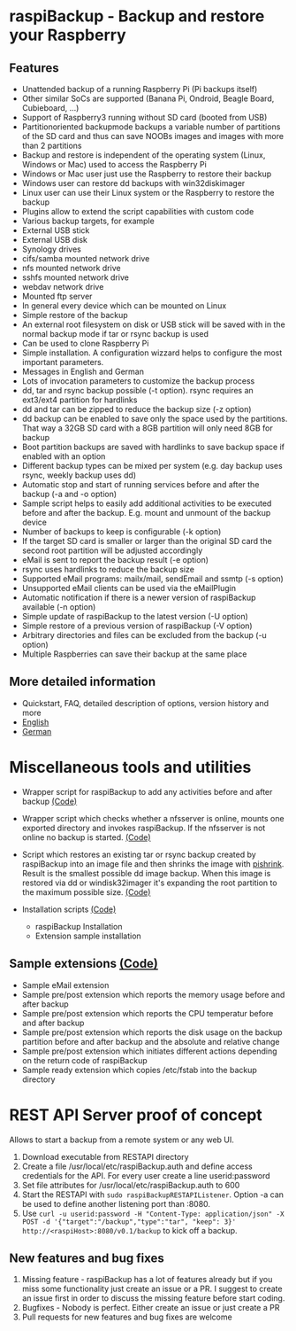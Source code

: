 # raspiBackup - Backup and restore your Raspberry

## Features

* Unattended backup of a running Raspberry Pi (Pi backups itself)
* Other similar SoCs are supported (Banana Pi, Ondroid, Beagle Board, Cubieboard, ...)
* Support of Raspberry3 running without SD card (booted from USB)
* Partitionoriented backupmode backups a variable number of partitions of the SD card and thus can save NOOBs images and images with more than 2 partitions
* Backup and restore is independent of the operating system (Linux, Windows or Mac) used to access the Raspberry Pi
* Windows or Mac user just use the Raspberry to restore their backup
* Windows user can restore dd backups with win32diskimager
* Linux user can use their Linux system or the Raspberry to restore the backup
* Plugins allow to extend the script capabilities with custom code
* Various backup targets, for example
 * External USB stick
 * External USB disk
 * Synology drives
 * cifs/samba mounted network drive
 * nfs mounted network drive
 * sshfs mounted network drive
 * webdav network drive
 * Mounted ftp server
 * In general every device which can be mounted on Linux
* Simple restore of the backup
* An external root filesystem on disk or USB stick will be saved with in the normal backup mode if tar or rsync backup is used
* Can be used to clone Raspberry Pi
* Simple installation. A configuration wizzard helps to configure the most important parameters.
* Messages in English and German
* Lots of invocation parameters to customize the backup process
* dd, tar and rsync backup possible (-t option). rsync requires an ext3/ext4 partition for hardlinks
* dd and tar can be zipped to reduce the backup size (-z option)
* dd backup can be enabled to save only the space used by the partitions. That way a 32GB SD card with a 8GB partition will only need 8GB for backup
* Boot partition backups are saved with hardlinks to save backup space if enabled with an option
* Different backup types can be mixed per system (e.g. day backup uses rsync, weekly backup uses dd)
* Automatic stop and start of running services before and after the backup (-a and -o option)
* Sample script helps to easily add additional activities to be executed before and after the backup. E.g. mount and unmount of the backup device
* Number of backups to keep is configurable (-k option)
* If the target SD card is smaller or larger than the original SD card the second root partition will be adjusted accordingly
* eMail is sent to report the backup result (-e option)
* rsync uses hardlinks to reduce the backup size
* Supported eMail programs: mailx/mail, sendEmail and ssmtp (-s option)
* Unsupported eMail clients can be used via the eMailPlugin
* Automatic notification if there is a newer version of raspiBackup available (-n option)
* Simple update of raspiBackup to the latest version (-U option)
* Simple restore of a previous version of raspiBackup (-V option)
* Arbitrary directories and files can be excluded from the backup (-u option)
* Multiple Raspberries can save their backup at the same place

## More detailed information

* Quickstart, FAQ, detailed description of options, version history and more
 * [English](https://www.linux-tips-and-tricks.de/en/backup)
 * [German](https://www.linux-tips-and-tricks.de/de/raspiBackup)

# Miscellaneous tools and utilities

* Wrapper script for raspiBackup to add any activities before and after backup [(Code)](https://github.com/framps/raspiBackup/blob/master/helper/raspiBackupWrapper.sh)

* Wrapper script which checks whether a nfsserver is online, mounts one exported directory and invokes raspiBackup. If the nfsserver is not online no backup is started. [(Code)](https://github.com/framps/raspiBackup/blob/master/helper/raspiBackupNfsWrapper.sh)

* Script which restores an existing tar or rsync backup created by raspiBackup into an image file and then shrinks the image with [pishrink](https://github.com/Drewsif/PiShrink). Result is the smallest possible dd image backup. When this image is restored via dd or windisk32imager it's expanding the root partition to the maximum possible size. [(Code)](https://github.com/framps/raspiBackup/blob/master/helper/raspiBackupRestore2Image.sh)

* Installation scripts [(Code)](https://github.com/framps/raspiBackup/tree/master/installation)
  * raspiBackup Installation
  * Extension sample installation

## Sample extensions [(Code)](https://github.com/framps/raspiBackup/tree/master/extensions)
* Sample eMail extension
* Sample pre/post extension which reports the memory usage before and after backup
* Sample pre/post extension which reports the CPU temperatur before and after backup
* Sample pre/post extension which reports the disk usage on the backup partition before and after backup and the absolute and relative change
* Sample pre/post extension which initiates different actions depending on the return code of raspiBackup
* Sample ready extension which copies /etc/fstab into the backup directory

# REST API Server proof of concept

Allows to start a backup from a remote system or any web UI.
1. Download executable from RESTAPI directory
2. Create a file /usr/local/etc/raspiBackup.auth and define access credentials for the API. For every user create a line userid:password
3. Set file attributes for /usr/local/etc/raspiBackup.auth to 600
4. Start the RESTAPI with ```sudo raspiBackupRESTAPIListener```. Option -a can be used to define another listening port than :8080.
5. Use ```curl -u userid:password -H "Content-Type: application/json" -X POST -d '{"target":"/backup","type":"tar", "keep": 3}' http://<raspiHost>:8080/v0.1/backup``` to kick off a backup.

## New features and bug fixes

1. Missing feature - raspiBackup has a lot of features already but if you miss some functionality just create an issue or a PR. I suggest to create an issue first in order to discuss the missing feature before start coding.
2. Bugfixes - Nobody is perfect. Either create an issue or just create a PR
3. Pull requests for new features and bug fixes are welcome
